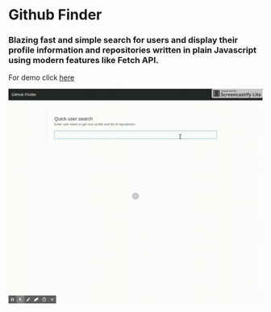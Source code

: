 # Github Finder

### Blazing fast and simple search for users and display their profile information and repositories written in plain Javascript using modern features like Fetch API.

For demo click [here](https://daweo93.github.io/github-finder/)

![Github Finder](/presentation.gif 'Github Finder presentation')

